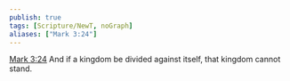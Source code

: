 ```yaml
---
publish: true
tags: [Scripture/NewT, noGraph]
aliases: ["Mark 3:24"]
---
```

[Mark 3:24](https://churchofjesuschrist.org/study/scriptures/nt/mark/3?lang=eng&id=p24#p24) And if a kingdom be divided against itself, that kingdom cannot stand.
